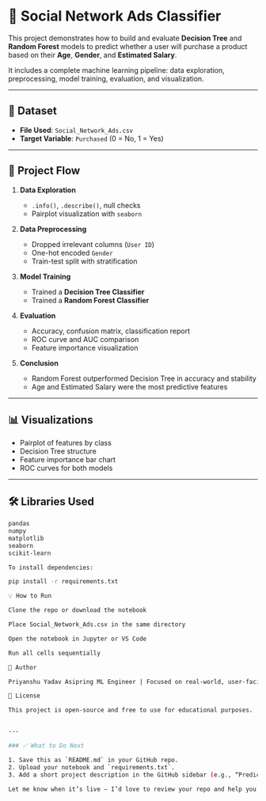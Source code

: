 # 🧠 Social Network Ads Classifier

This project demonstrates how to build and evaluate **Decision Tree** and **Random Forest** models to predict whether a user will purchase a product based on their **Age**, **Gender**, and **Estimated Salary**.

It includes a complete machine learning pipeline: data exploration, preprocessing, model training, evaluation, and visualization.

---

## 📁 Dataset

- **File Used**: `Social_Network_Ads.csv`
- **Target Variable**: `Purchased` (0 = No, 1 = Yes)

---

## 🚀 Project Flow

1. **Data Exploration**
   - `.info()`, `.describe()`, null checks
   - Pairplot visualization with `seaborn`

2. **Data Preprocessing**
   - Dropped irrelevant columns (`User ID`)
   - One-hot encoded `Gender`
   - Train-test split with stratification

3. **Model Training**
   - Trained a **Decision Tree Classifier**
   - Trained a **Random Forest Classifier**

4. **Evaluation**
   - Accuracy, confusion matrix, classification report
   - ROC curve and AUC comparison
   - Feature importance visualization

5. **Conclusion**
   - Random Forest outperformed Decision Tree in accuracy and stability
   - Age and Estimated Salary were the most predictive features

---

## 📊 Visualizations

- Pairplot of features by class
- Decision Tree structure
- Feature importance bar chart
- ROC curves for both models

---

## 🛠️ Libraries Used

```bash
pandas
numpy
matplotlib
seaborn
scikit-learn

To install dependencies:

pip install -r requirements.txt

💡 How to Run

Clone the repo or download the notebook

Place Social_Network_Ads.csv in the same directory

Open the notebook in Jupyter or VS Code

Run all cells sequentially

📌 Author

Priyanshu Yadav Asipring ML Engineer | Focused on real-world, user-facing ML appsGitHub Profile

📎 License

This project is open-source and free to use for educational purposes.


---

### ✅ What to Do Next

1. Save this as `README.md` in your GitHub repo.
2. Upload your notebook and `requirements.txt`.
3. Add a short project description in the GitHub sidebar (e.g., “Predicting purchase behavior using Decision Tree and Random Forest”).

Let me know when it’s live — I’d love to review your repo and help you polish it even more!
